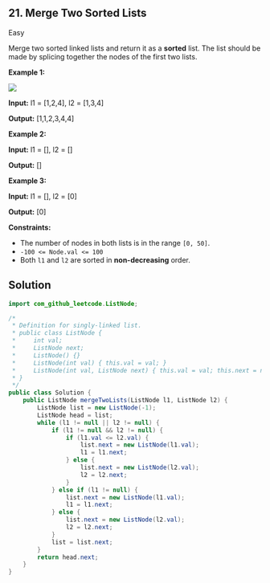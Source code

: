 ## 21\. Merge Two Sorted Lists

Easy

Merge two sorted linked lists and return it as a **sorted** list. The list should be made by splicing together the nodes of the first two lists.

**Example 1:**

![](https://assets.leetcode.com/uploads/2020/10/03/merge_ex1.jpg)

**Input:** l1 = [1,2,4], l2 = [1,3,4]

**Output:** [1,1,2,3,4,4] 

**Example 2:**

**Input:** l1 = [], l2 = []

**Output:** [] 

**Example 3:**

**Input:** l1 = [], l2 = [0]

**Output:** [0] 

**Constraints:**

*   The number of nodes in both lists is in the range `[0, 50]`.
*   `-100 <= Node.val <= 100`
*   Both `l1` and `l2` are sorted in **non-decreasing** order.

## Solution

```java
import com_github_leetcode.ListNode;

/*
 * Definition for singly-linked list.
 * public class ListNode {
 *     int val;
 *     ListNode next;
 *     ListNode() {}
 *     ListNode(int val) { this.val = val; }
 *     ListNode(int val, ListNode next) { this.val = val; this.next = next; }
 * }
 */
public class Solution {
    public ListNode mergeTwoLists(ListNode l1, ListNode l2) {
        ListNode list = new ListNode(-1);
        ListNode head = list;
        while (l1 != null || l2 != null) {
            if (l1 != null && l2 != null) {
                if (l1.val <= l2.val) {
                    list.next = new ListNode(l1.val);
                    l1 = l1.next;
                } else {
                    list.next = new ListNode(l2.val);
                    l2 = l2.next;
                }
            } else if (l1 != null) {
                list.next = new ListNode(l1.val);
                l1 = l1.next;
            } else {
                list.next = new ListNode(l2.val);
                l2 = l2.next;
            }
            list = list.next;
        }
        return head.next;
    }
}
```